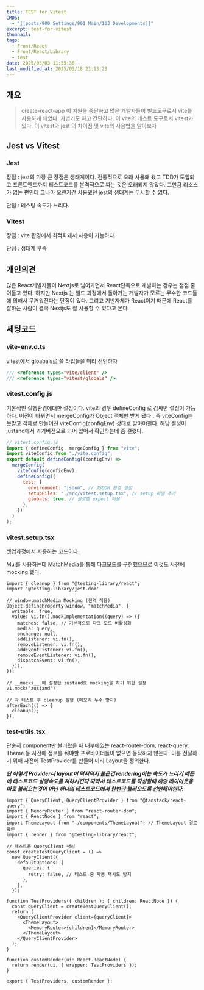 ```yaml
---
title: TEST for Vitest
CMDS:
  - "[[posts/900 Settings/901 Main/103 Developments]]"
excerpt: test-for-vitest
thumnail: 
tags:
  - Front/React
  - Front/React/Library
  - test
date: 2025/03/03 11:55:36
last_modified_at: 2025/03/18 21:13:23
---
```

## 개요
> create-react-app 이 지원을 중단하고 많은 개발자들이 빌드도구로서 vite를 사용하게 돼었다. 가볍기도 하고 간단하다. 이 vite의 테스트 도구로서 vitest가 있다. 이 vitest와 jest 의 차이점 및 vite의 사용법을 알아보자


## Jest vs Vitest
### Jest
장점 : jest의 가장 큰 장점은 생태계이다. 전통적으로 오래 사용돼 왔고 TDD가 도입되고 프론트엔드까지 테스트코드를 본격적으로 짜는 것은 오래되지 않았다. 그만큼 리소스가 없는 편인데 그나마 오랜기간 사용됐던 jest의 생태계는 무시할 수 없다.

단점 : 테스팅 속도가 느리다. 

### Vitest
장점 : vite 환경에서 최적화돼서 사용이 가능하다.

단점 : 생태계 부족


## 개인의견
많은 React개발자들이 Nextjs로 넘어가면서 React단독으로 개발하는 경우는 점점 줄어들고 있다. 하지만 Nextjs 는 빌드 과정에서 돌아가는 개발자가 모르는 무수한 코드들에 의해서 무거워진다는 단점이 있다. 그리고 기반자체가 React이기 때문에 React를 잘하는 사람이 결국 Nextjs도 잘 사용할 수 있다고 본다.

## 세팅코드
### vite-env.d.ts
vitest에서 gloabals로 쓸 타입들을 미리 선언하자
```d.ts
/// <reference types="vite/client" />
/// <reference types="vitest/globals" />
```


### vitest.config.js
기본적인 실행환경에대한 설정이다. vite의 경우 defineConfig 로 감싸면 설정이 가능하다. 
버전이 바뀌면서 mergeConfig가 Object 객체만 받게 됐다 . 즉 viteConfig는 못받고 객체로 만들어진 viteConfig(configEnv) 상태로 받아야한다. 
해당 설정이 justand에서 과거버전으로 되어 있어서 확인하는데 좀 걸렸다.
```js
// vitest.config.js
import { defineConfig, mergeConfig } from "vite";
import viteConfig from "./vite.config";
export default defineConfig((configEnv) =>
  mergeConfig(
    viteConfig(configEnv),
    defineConfig({
      test: {
        environment: "jsdom", // JSDOM 환경 설정
        setupFiles: "./src/vitest.setup.tsx", // setup 파일 추가
        globals: true, // 글로벌 expect 허용
      },
    })
  )
);

```


### vitest.setup.tsx
셋업과정에서 사용하는 코드이다. 

Mui를 사용하는데 MatchMedia를 통해 다크모드를 구현했으므로 이것도 사전에mocking 했다. 
```tsx
import { cleanup } from "@testing-library/react";
import '@testing-library/jest-dom'

// window.matchMedia Mocking (전역 적용)
Object.defineProperty(window, "matchMedia", {
  writable: true,
  value: vi.fn().mockImplementation((query) => ({
    matches: false, // 기본적으로 다크 모드 비활성화
    media: query,
    onchange: null,
    addListener: vi.fn(),
    removeListener: vi.fn(),
    addEventListener: vi.fn(),
    removeEventListener: vi.fn(),
    dispatchEvent: vi.fn(),
  })),
});

// __mocks__ 에 설정한 zustand로 mocking을 하기 위한 설정
vi.mock('zustand')

// 각 테스트 후 cleanup 실행 (메모리 누수 방지)
afterEach(() => {
  cleanup();
});

```

### test-utils.tsx
단순히 component만 불러왔을 때 내부에있는 react-router-dom, react-query, Theme 등 사전에 정보를 줘야할 프로바이더들이 없으면 동작하지 않는다. 이를 전달하기 위해 사전에 TestProvider를 만들어 미리 Layout을 정의한다.

***단 이렇게 Provider나 layout이 덕지덕지 붙은건 rendering하는 속도가 느리기 때문에 테스트코드 실행속도를 저하시킨다 따라서 테스트코드를 작성할때 해당 레이아웃을 따로 불러오는것이 아닌 하나의 테스트코드에서 한번만 불러오도록 선언해야한다.***
```tsx
import { QueryClient, QueryClientProvider } from "@tanstack/react-query";
import { MemoryRouter } from "react-router-dom";
import { ReactNode } from "react";
import ThemeLayout from "./components/ThemeLayout"; // ThemeLayout 경로 확인
import { render } from "@testing-library/react";

// 테스트용 QueryClient 생성
const createTestQueryClient = () =>
  new QueryClient({
    defaultOptions: {
      queries: {
        retry: false, // 테스트 중 자동 재시도 방지
      },
    },
  });

function TestProviders({ children }: { children: ReactNode }) {
  const queryClient = createTestQueryClient();
  return (
    <QueryClientProvider client={queryClient}>
      <ThemeLayout>
        <MemoryRouter>{children}</MemoryRouter>
      </ThemeLayout>
    </QueryClientProvider>
  );
}

function customRender(ui: React.ReactNode) {
  return render(ui, { wrapper: TestProviders });
}

export { TestProviders, customRender };
```


